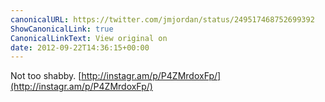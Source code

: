 ```yaml
---
canonicalURL: https://twitter.com/jmjordan/status/249517468752699392
ShowCanonicalLink: true
CanonicalLinkText: View original on
date: 2012-09-22T14:36:15+00:00
---
```

Not too shabby. [http://instagr.am/p/P4ZMrdoxFp/](http://instagr.am/p/P4ZMrdoxFp/)